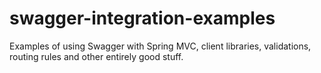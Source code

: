 swagger-integration-examples
============================

Examples of using Swagger with Spring MVC, client libraries, validations, routing rules and other entirely good stuff.
